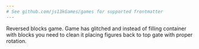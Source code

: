 ```yaml
---
# See github.com/js13kGames/games for supported frontmatter
---
```

Reversed blocks game.
Game has glitched and instead of filling container with blocks you need to clean it placing figures back to top gate with proper rotation.